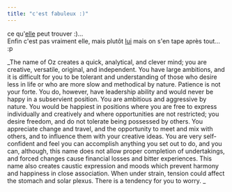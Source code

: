```yaml
---
title: "c'est fabuleux :)"
---
```


ce qu'[elle](http://www.nacara.net) peut trouver :)...  
Enfin c'est pas vraiment elle, mais plutôt [lui](http://frites.free.fr/) mais
on s'en tape après tout... :p

_The name of Oz creates a quick, analytical, and clever mind; you are
creative, versatile, original, and independent. You have large ambitions, and
it is difficult for you to be tolerant and understanding of those who desire
less in life or who are more slow and methodical by nature. Patience is not
your forte. You do, however, have leadership ability and would never be happy
in a subservient position. You are ambitious and aggressive by nature. You
would be happiest in positions where you are free to express individually and
creatively and where opportunities are not restricted; you desire freedom, and
do not tolerate being possessed by others. You appreciate change and travel,
and the opportunity to meet and mix with others, and to influence them with
your creative ideas. You are very self-confident and feel you can accomplish
anything you set out to do, and you can, although, this name does not allow
proper completion of undertakings, and forced changes cause financial losses
and bitter experiences. This name also creates caustic expression and moods
which prevent harmony and happiness in close association. When under strain,
tension could affect the stomach and solar plexus. There is a tendency for you
to worry. _

